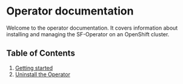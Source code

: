 # Operator documentation

Welcome to the operator documentation. It covers information about installing and managing the SF-Operator on an OpenShift cluster.

## Table of Contents

1. [Getting started](./getting_started.md)
1. [Uninstall the Operator](./uninstall.md)